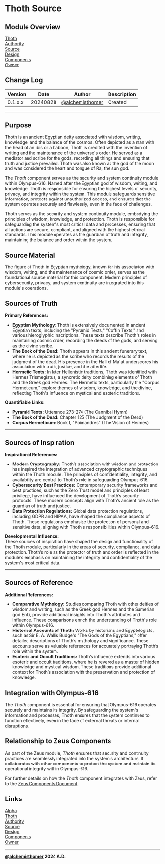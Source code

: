 # Thoth Source

## Module Overview
[Thoth](README.md)  
[Authority](../zeus/zeus.components.md)  
[Source](thoth.source.md)  
[Design](thoth.design.md)  
[Components](thoth.components.md)  
[Owner](https://github.com/alchemisthomer)  

## Change Log

| Version   | Date       | Author                                                   | Description   |
|-----------|------------|----------------------------------------------------------|---------------|
| 0.1.x.x   | 20240828   | [@alchemisthomer](https://github.com/alchemisthomer)     | Created       

---

## Purpose
Thoth is an ancient Egyptian deity associated with wisdom, writing, knowledge, and the balance of the cosmos. Often depicted as a man with the head of an ibis or a baboon, Thoth is credited with the invention of writing and the maintenance of the universe's order. He served as a mediator and scribe for the gods, recording all things and ensuring that truth and justice prevailed. Thoth was also known as the god of the moon and was considered the heart and tongue of Ra, the sun god.

The *Thoth* component serves as the security and system continuity module within Olympus-616. Named after the Egyptian god of wisdom, writing, and knowledge, Thoth is responsible for ensuring the highest levels of security, privacy, and integrity within the system. This module safeguards sensitive information, protects against unauthorized access, and ensures that the system operates securely and flawlessly, even in the face of challenges.

Thoth serves as the security and system continuity module, embodying the principles of wisdom, knowledge, and protection. Thoth is responsible for safeguarding the system's most critical data and processes, ensuring that all actions are secure, compliant, and aligned with the highest ethical standards. This module operates as the guardian of truth and integrity, maintaining the balance and order within the system.

## Source Material

The figure of Thoth in Egyptian mythology, known for his association with wisdom, writing, and the maintenance of cosmic order, serves as the foundational source material for this component. Modern principles of cybersecurity, privacy, and system continuity are integrated into this module's operations.

## Sources of Truth

**Primary References:**  
- **Egyptian Mythology:** Thoth is extensively documented in ancient Egyptian texts, including the "Pyramid Texts," "Coffin Texts," and various hieroglyphic inscriptions. These texts describe Thoth's roles in maintaining cosmic order, recording the deeds of the gods, and serving as the divine scribe.
- **The Book of the Dead:** Thoth appears in this ancient funerary text, where he is depicted as the scribe who records the results of the judgment of the dead. His presence in the Hall of Ma'at underscores his association with truth, justice, and the afterlife.
- **Hermetic Texts:** In later Hellenistic traditions, Thoth was identified with Hermes Trismegistus, a syncretic deity combining elements of Thoth and the Greek god Hermes. The Hermetic texts, particularly the "Corpus Hermeticum," explore themes of wisdom, knowledge, and the divine, reflecting Thoth's influence on mystical and esoteric traditions.

**Quantifiable Links:**  
- **Pyramid Texts:** Utterance 273-274 (The Cannibal Hymn)
- **The Book of the Dead:** Chapter 125 (The Judgment of the Dead)
- **Corpus Hermeticum:** Book I, "Poimandres" (The Vision of Hermes)

---

## Sources of Inspiration

**Inspirational References:**  
- **Modern Cryptography:** Thoth’s association with wisdom and protection has inspired the integration of advanced cryptographic techniques within the Thoth module. The principles of confidentiality, integrity, and availability are central to Thoth’s role in safeguarding Olympus-616.
- **Cybersecurity Best Practices:** Contemporary security frameworks and best practices, such as the Zero Trust model and principles of least privilege, have influenced the development of Thoth’s security protocols. These modern concepts align with Thoth’s ancient role as the guardian of truth and justice.
- **Data Protection Regulations:** Global data protection regulations, including GDPR and HIPAA, have shaped the compliance aspects of Thoth. These regulations emphasize the protection of personal and sensitive data, aligning with Thoth's responsibilities within Olympus-616.

**Developmental Influence:**  
These sources of inspiration have shaped the design and functionality of the Thoth module, particularly in the areas of security, compliance, and data protection. Thoth’s role as the protector of truth and order is reflected in the module’s emphasis on maintaining the integrity and confidentiality of the system's most critical data.

---

## Sources of Reference

**Additional References:**  
- **Comparative Mythology:** Studies comparing Thoth with other deities of wisdom and writing, such as the Greek god Hermes and the Sumerian god Enki, provide additional insights into Thoth's attributes and influence. These comparisons enrich the understanding of Thoth's role within Olympus-616.
- **Historical Accounts of Thoth:** Works by historians and Egyptologists, such as Sir E. A. Wallis Budge's "The Gods of the Egyptians," offer detailed descriptions of Thoth’s mythology and significance. These accounts serve as valuable references for accurately portraying Thoth’s role within the system.
- **Esoteric and Occult Traditions:** Thoth’s influence extends into various esoteric and occult traditions, where he is revered as a master of hidden knowledge and mystical wisdom. These traditions provide additional context for Thoth’s association with the preservation and protection of knowledge.


## Integration with Olympus-616

The *Thoth* component is essential for ensuring that Olympus-616 operates securely and maintains its integrity. By safeguarding the system's information and processes, Thoth ensures that the system continues to function effectively, even in the face of external threats or internal disruptions.

## Relationship to Zeus Components

As part of the Zeus module, *Thoth* ensures that security and continuity practices are seamlessly integrated into the system's architecture. It collaborates with other components to protect the system and maintain its operational integrity within Olympus-616.

For further details on how the *Thoth* component integrates with Zeus, refer to the [Zeus Components Document](../zeus/zeus.components.md).

## Links
[Alpha](../../README.md)  
[Thoth](README.md)  
[Authority](https://github.com/alchemisthomer)  
[Source](thoth.source.md)  
[Design](thoth.design.md)  
[Components](thoth.components.md)  
[Owner](https://github.com/alchemisthomer)
***
**[@alchemisthomer](https://github.com/alchemisthomer)
2024 A.D.**
